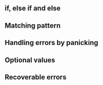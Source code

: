 ## if, else if and else

## Matching pattern

## Handling errors by panicking

## Optional values

## Recoverable errors
